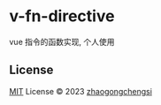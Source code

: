 # v-fn-directive

vue 指令的函数实现, 个人使用

<!-- [![NPM version](https://img.shields.io/npm/v/pkg-name?color=a1b858&label=)](https://www.npmjs.com/package/pkg-name) -->

## License

[MIT](./LICENSE) License © 2023 [zhaogongchengsi](https://github.com/zhaogongchengsi)
